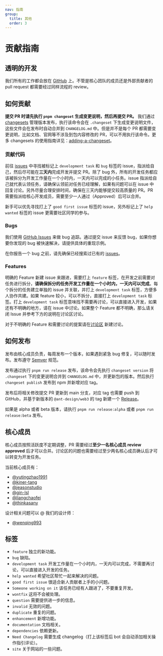 ```yaml
---
nav: 指南
group:
  title: 其他
  order: 3
---
```


# 贡献指南

## 透明的开发

我们所有的工作都会放在 [GitHub](https://github.com/ant-design/ant-design-web3) 上。不管是核心团队的成员还是外部贡献者的 pull request 都需要经过同样流程的 review。

## 如何贡献

**提交 PR 时请先执行 `pnpm changeset` 生成变更说明，然后再提交 PR。** 我们通过 [changesets](https://github.com/changesets/changesets/blob/main/docs/intro-to-using-changesets.md) 管理版本发布，执行该命令会在 `.changeset` 下生成变更说明文件，这些文件会在发布时自动合并到 `CHANGELOG.md` 中。但是并不是每个 PR 都需要变更说明，比如文档、官网等不涉及到包内容修改的 PR，可以不用执行该命令。更多 changesets 的使用指南详见：[adding-a-changeset](https://github.com/changesets/changesets/blob/main/docs/adding-a-changeset.md)。

### 贡献代码

前往 [issues](https://github.com/ant-design/ant-design-web3/issues) 中寻找被标记上 `development task` 和 `bug` 标签的 issue，指派给自己，然后尽可能在**三天内**完成开发并提交 PR。除了 bug 外，所有的开发任务都应该被拆分为开发工作量在一个小时内，一天内可以完成的小任务。issue 指派给自己就代表认领任务，请确保认领前对任务已经理解，如果有问题可以在 issue 中回复讨论。另外尽量合理安排时间，确保在三天内能够提交较高质量的 PR。PR 需要指派给核心开发成员，需要至少一人通过（Approved）后可以合并。

新手可以优先寻找打上了 `good first issue` 标签的 issue，另外标记上了 `help wanted` 标签的 issue 更需要社区同学的参与。

### Bugs

我们使用 [GitHub Issues](https://github.com/ant-design/ant-design-web3/issues) 来做 bug 追踪。通过提交 issue 来反馈 bug，如果你想要你发现的 bug 被快速解决，请提供具体的重现示例。

在你报告一个 bug 之前，请先确保已经搜索过已有的 [issues](https://github.com/ant-design/ant-design-web3/issues)。

### Features

明确的 Feature 新建 issue 来跟进，需要打上 `feature` 标签，在开发之前需要对任务进行拆分，**请确保拆分的任务开发工作量在一个小时内，一天内可以完成**。每个拆分的任务建立单独的 issue 并关联，并打上 `development task` 标签，方便多人协作共建。如果 feature 较小，可以不拆分，直接打上 `development task` 标签。打上 `development task` 标签意味找不需要再讨论，可以直接进入开发，如果还有不明确的地方，请在 issue 中讨论。如果整个 Feature 都不明确，那么请关闭 Issue 并参考下方的说明在讨论区讨论。

对于不明确的 Feature 和需要讨论的提案请在[讨论区](https://github.com/ant-design/ant-design-web3/discussions) 新建讨论。

## 如何发布

发布由核心成员负责，每周发布一个版本，如果遇到紧急 bug 修复，可以随时发布。发布遵守 [Semver](https://semver.org/lang/zh-CN/) 规范。

发布通过执行 `pnpm run release` 发布，该命令会先执行 `changeset version` 将 `.changeset` 下的变更说明合并到 `CHANGELOG.md` 中，并更新包的版本。然后执行 `changeset publish` 发布到 npm 并新增对应 tag。

发布后将相关修改提交 PR 更新到 main 分支，对应 tag 也需要 push 到 GitHub，并基于新版本的 `@ant-design/web3` 的 tag 新建一个 [Release](https://github.com/ant-design/ant-design-web3/releases/new)。

如果是 alpha 或者 beta 版本，请执行 `pnpm run release:alpha` 或者 `pnpm run release:beta` 发布。

## 核心成员

核心成员按照活跃度不定期调整，PR 需要经过**至少一名核心成员 review approved** 后才可以合并。讨论区的问题也需要经过至少两名核心成员确认后才可以转变为开发任务。

当前核心成员有：

- [@yutingzhao1991](https://github.com/yutingzhao1991)
- [@kiner-tang](https://github.com/kiner-tang)
- [@jeasonstudio](https://github.com/jeasonstudio)
- [@gin-lsl](https://github.com/gin-lsl)
- [@liangchaofei](https://github.com/liangchaofei)
- [@thinkasany](https://github.com/thinkasany)

设计相关问题可以 @ 我们的设计师：

- [@wenqing993](https://github.com/wenqing993)

## 标签

- `feature` 独立的新功能。
- `bug` 缺陷。
- `development task` 开发工作量在一个小时内，一天内可以完成，不需要再讨论，可以直接进入开发的任务。
- `help wanted` 希望社区帮忙一起来解决的问题。
- `good first issue` 很适合新人贡献者上手的小问题。
- `Someone working on it` 该任务已经有人跟进了，不要重复开发。
- `wontfix` 这将不会被处理。
- `question` 需要提供进一步的信息。
- `invalid` 无效的问题。
- `duplicate` 重复的问题。
- `enhancement` 新增功能。
- `documentation` 文档相关。
- `dependencies` 依赖更新。
- `Need Changelog` 需要生成 changelog（打上该标签后 bot 会自动添加相关操作指引评论）。
- `site` 关于网站的一些问题。
